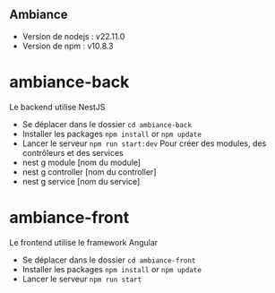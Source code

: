 ## Ambiance
- Version de nodejs : v22.11.0
- Version de npm : v10.8.3
# ambiance-back
Le backend utilise NestJS
- Se déplacer dans le dossier `cd ambiance-back`
- Installer les packages `npm install` or `npm update`
- Lancer le serveur `npm run start:dev`
Pour créer des modules, des contrôleurs et des services
- nest g module [nom du module]
- nest g controller [nom du controller]
- nest g service [nom du service]
# ambiance-front
Le frontend utilise le framework Angular
- Se déplacer dans le dossier `cd ambiance-front`
- Installer les packages `npm install` or `npm update`
- Lancer le serveur `npm run start`